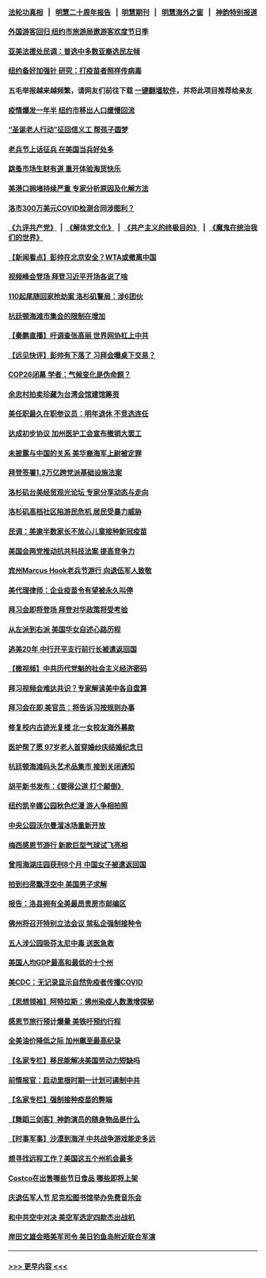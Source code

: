 #### [法轮功真相](https://github.com/gfw-breaker/truth/blob/master/README.md?t=0) &nbsp;&nbsp;|&nbsp;&nbsp; [明慧二十周年报告](https://github.com/gfw-breaker/mh-reports/blob/master/README.md?t=0) &nbsp;&nbsp;|&nbsp;&nbsp;[明慧期刊](https://github.com/gfw-breaker/mh-qikan) &nbsp;&nbsp;|&nbsp;&nbsp; [明慧海外之窗](https://github.com/gfw-breaker/mh-news/blob/master/README.md?t=0) &nbsp;&nbsp;|&nbsp;&nbsp; [神韵特别报道](https://github.com/gfw-breaker/mh-news/blob/master/shenyun.md?t=0)
#### [外国游客回归  纽约市旅游局邀游客欢度节日季](../pages/nsc412/n13378644.md?t=11161601) 
#### [亚美法援处民调：普选中多数亚裔选民左倾](../pages/nsc412/n13378635.md?t=11161601) 
#### [纽约备好加强针 研究：打疫苗者照样传病毒](../pages/nsc412/n13378620.md?t=11161601) 
#### 五毛举报越来越频繁，请网友们前往下载 [一键翻墙软件](https://github.com/gfw-breaker/ssr-accounts)，并将此项目推荐给亲友
#### [疫情爆发一年半 纽约市移出人口缓慢回流](../pages/nsc412/n13378638.md?t=11161601) 
#### [“圣诞老人行动”征回信义工 帮孩子圆梦](../pages/nsc412/n13378817.md?t=11161601) 
#### [老兵节上话征兵  在美国当兵好处多](../pages/nsc412/n13378652.md?t=11161601) 
#### [跳蚤市场生财有道 重开体验淘货快乐](../pages/nsc412/n13378736.md?t=11161601) 
#### [美港口拥堵持续严重 专家分析原因及化解方法](../pages/nsc412/n13378306.md?t=11161601) 
#### [洛市300万美元COVID检测合同涉图利？](../pages/nsc412/n13378440.md?t=11161601) 
#### [《九评共产党》](https://github.com/begood0513/9ping.md/blob/master/README.md) &nbsp;|&nbsp; [《解体党文化》](../../../../jtdwh.md/blob/master/README.md)  &nbsp;|&nbsp; [《共产主义的终极目的》](../../../../gczydzjmd.md/blob/master/README.md) &nbsp;|&nbsp; [《魔鬼在统治我们的世界》](../../../../mgztzwmdsj.md/blob/master/README.md) 
#### [【新闻看点】彭帅在北京安全？WTA或撤离中国](../pages/nsc412/n13377832.md?t=11161601) 
#### [视频峰会登场 拜登习近平开场各说了啥](../pages/nsc412/n13378156.md?t=11161601) 
#### [110起尾随回家抢劫案 洛杉矶警局：涉6团伙](../pages/nsc412/n13378185.md?t=11161601) 
#### [杭廷顿海滩市集会的限制在增加](../pages/nsc412/n13378136.md?t=11161601) 
#### [【秦鹏直播】吁调查张高丽 世界网协杠上中共](../pages/nsc412/n13378022.md?t=11161601) 
#### [【远见快评】彭帅有下落了 习拜会曝桌下交易？](../pages/nsc412/n13378009.md?t=11161601) 
#### [COP26闭幕 学者：气候变化是伪命题？](../pages/nsc412/n13377565.md?t=11161601) 
#### [余忠村拍卖珍藏为台湾会馆建馆筹资](../pages/nsc412/n13377880.md?t=11161601) 
#### [美任职最久在职参议员：明年退休 不竞选连任](../pages/nsc412/n13377779.md?t=11161601) 
#### [达成初步协议 加州医护工会宣布撤销大罢工](../pages/nsc412/n13376070.md?t=11161601) 
#### [未披露与中国的关系 美华裔海军上尉被定罪](../pages/nsc412/n13377835.md?t=11161601) 
#### [拜登签署1.2万亿跨党派基础设施法案](../pages/nsc412/n13377854.md?t=11161601) 
#### [洛杉矶台美经贸观光论坛 专家分享动态与走向](../pages/nsc412/n13376271.md?t=11161601) 
#### [洛杉矶高档社区陷游民危机 居民受暴力威胁](../pages/nsc412/n13376472.md?t=11161601) 
#### [民调：美逾半数家长不放心儿童接种新冠疫苗](../pages/nsc412/n13377504.md?t=11161601) 
#### [美国会两党推动抗共科技法案 提高竞争力](../pages/nsc412/n13377622.md?t=11161601) 
#### [宾州Marcus Hook老兵节游行 向退伍军人致敬](../pages/nsc412/n13377711.md?t=11161601) 
#### [美代理律师：企业疫苗令有望被永久叫停](../pages/nsc412/n13377669.md?t=11161601) 
#### [拜习会即将登场 拜登对华政策将受考验](../pages/nsc412/n13377566.md?t=11161601) 
#### [从左派到右派 美国华女自述心路历程](../pages/nsc412/n13376379.md?t=11161601) 
#### [逃美20年 中行开平支行前行长被遣返回国](../pages/nsc412/n13377470.md?t=11161601) 
#### [【微视频】中共历代党魁的社会主义经济密码](../pages/nsc412/n13377351.md?t=11161601) 
#### [拜习视频会难达共识？专家解读美中各自盘算](../pages/nsc412/n13377319.md?t=11161601) 
#### [拜习会在即 美官员：将告诉习按规则办事](../pages/nsc412/n13377377.md?t=11161601) 
#### [修复校内古迹光复楼 北一女校友海外募款](../pages/nsc412/n13377413.md?t=11161601) 
#### [医护帮了愿 97岁老人首穿婚纱庆结婚纪念日](../pages/nsc412/n13376650.md?t=11161601) 
#### [杭廷顿海滩码头艺术品集市 接到关闭通知](../pages/nsc412/n13376725.md?t=11161601) 
#### [胡平新书发布：《要得公道 打个颠倒》](../pages/nsc412/n13375550.md?t=11161601) 
#### [纽约凯辛娜公园秋色烂漫  游人争相拍照](../pages/nsc412/n13376347.md?t=11161601) 
#### [中央公园沃尔曼溜冰场重新开放](../pages/nsc412/n13376344.md?t=11161601) 
#### [梅西感恩节游行 新款巨型气球试飞亮相](../pages/nsc412/n13376361.md?t=11161601) 
#### [曾闯海湖庄园获刑8个月 中国女子被遣返回国](../pages/nsc412/n13376027.md?t=11161601) 
#### [拍到扫帚飘浮空中 美国男子求解](../pages/nsc412/n13376311.md?t=11161601) 
#### [报告：洛县拥有全美最昂贵房市邮编区](../pages/nsc412/n13376217.md?t=11161601) 
#### [佛州将召开特别立法会议 禁私企强制接种令](../pages/nsc412/n13376029.md?t=11161601) 
#### [五人涉公园吸芬太尼中毒 送医急救](../pages/nsc412/n13376117.md?t=11161601) 
#### [美国人均GDP最高和最低的十个州](../pages/nsc412/n13343930.md?t=11161601) 
#### [美CDC：无记录显示自然免疫者传播COVID](../pages/nsc412/n13375583.md?t=11161601) 
#### [【思想领袖】阿特拉斯：佛州染疫人数激增探秘](../pages/nsc412/n13345469.md?t=11161601) 
#### [感恩节旅行预计爆量 美铁吁预约行程](../pages/nsc412/n13375864.md?t=11161601) 
#### [全美油价降低之际 加州飙至最高纪录](../pages/nsc412/n13375807.md?t=11161601) 
#### [【名家专栏】移民能解决美国劳动力短缺吗](../pages/nsc412/n13375319.md?t=11161601) 
#### [前情报官：启动里根时期一计划可遏制中共](../pages/nsc412/n13375518.md?t=11161601) 
#### [【名家专栏】强制接种疫苗的弊端](../pages/nsc412/n13375306.md?t=11161601) 
#### [【舞蹈三剑客】神韵演员的随身物品是什么](../pages/nsc412/n13374451.md?t=11161601) 
#### [【时事军事】沙漠到海洋 中共战争游戏能走多远](../pages/nsc412/n13373966.md?t=11161601) 
#### [想寻找远程工作？美国这五个州机会最多](../pages/nsc412/n13372555.md?t=11161601) 
#### [Costco在出售哪些节日食品 哪些即将上架](../pages/nsc412/n13372458.md?t=11161601) 
#### [庆退伍军人节 尼克松图书馆举办免费音乐会](../pages/nsc412/n13374905.md?t=11161601) 
#### [和中共空中对决 美空军选定四款杰出战机](../pages/nsc412/n13356986.md?t=11161601) 
#### [岸田文雄会晤美军司令 美日钓鱼岛附近联合军演](../pages/nsc412/n13373681.md?t=11161601) 

----
#### [ >>> 更早内容 <<< ](../indexes/nsc412-earlier.md)
